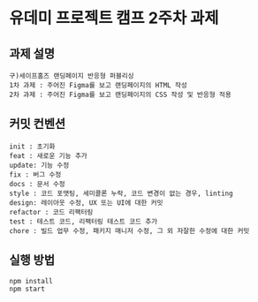 # 유데미 프로젝트 캠프 2주차 과제

## 과제 설명

```
구)세이프홈즈 랜딩페이지 반응형 퍼블리싱
1차 과제 : 주어진 Figma를 보고 랜딩페이지의 HTML 작성
2차 과제 : 주어진 Figma를 보고 랜딩페이지의 CSS 작성 및 반응형 적용
```

## 커밋 컨벤션

```
init : 초기화
feat : 새로운 기능 추가
update: 기능 수정
fix : 버그 수정
docs : 문서 수정
style : 코드 포맷팅, 세미콜론 누락, 코드 변경이 없는 경우, linting
design: 레이아웃 수정, UX 또는 UI에 대한 커밋
refactor : 코드 리팩터링
test : 테스트 코드, 리팩터링 테스트 코드 추가
chore : 빌드 업무 수정, 패키지 매니저 수정, 그 외 자잘한 수정에 대한 커밋
```

## 실행 방법

```
npm install
npm start
```
